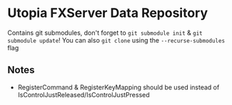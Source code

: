 
# Utopia FXServer Data Repository

Contains git submodules, don't forget to `git submodule init` & `git submodule update`!
You can also `git clone` using the `--recurse-submodules` flag

## Notes
- RegisterCommand & RegisterKeyMapping should be used instead of IsControlJustReleased/IsControlJustPressed
